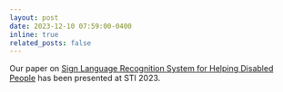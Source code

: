 ```yaml
---
layout: post
date: 2023-12-10 07:59:00-0400
inline: true
related_posts: false
---
```


Our paper on [Sign Language Recognition System for Helping Disabled People](https://doi.org/10.1109/STI59863.2023.10465011) has been presented at STI 2023.
